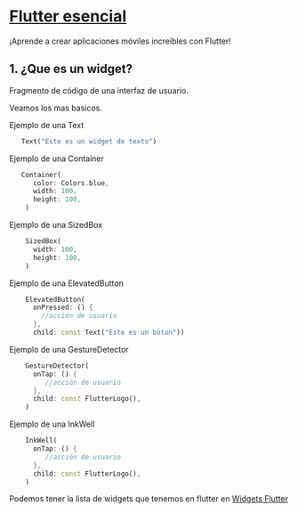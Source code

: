 # [Flutter esencial](readme.md)

¡Aprende a crear aplicaciones móviles increíbles con Flutter!

## 1. ¿Que es un widget?

Fragmento de código de una interfaz de usuario.

Veamos los mas basicos.

Ejemplo de una Text
```dart
   Text("Este es un widget de texto")
```

Ejemplo de una Container
```dart
   Container(
      color: Colors.blue,
      width: 100,
      height: 100,
    )
```

Ejemplo de una SizedBox
```dart
    SizedBox(
      width: 100,
      height: 100,
    )
```

Ejemplo de una ElevatedButton
```dart
    ElevatedButton(
      onPressed: () {
        //acción de usuario
      },
      child: const Text("Este es un boton"))
```

Ejemplo de una GestureDetector
```dart
    GestureDetector(
      onTap: () {
         //acción de usuario
      },
      child: const FlutterLogo(),
    )
```

Ejemplo de una InkWell
```dart
    InkWell(
      onTap: () {
         //acción de usuario
      },
      child: const FlutterLogo(),
    )
```


Podemos tener la lista de widgets que tenemos en flutter en [Widgets Flutter](https://docs.flutter.dev/ui/widgets)
